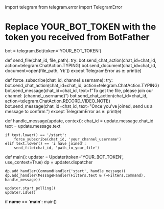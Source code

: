import telegram
from telegram.error import TelegramError

# Replace YOUR_BOT_TOKEN with the token you received from BotFather
bot = telegram.Bot(token='YOUR_BOT_TOKEN')

def send_file(chat_id, file_path):
    try:
        bot.send_chat_action(chat_id=chat_id, action=telegram.ChatAction.TYPING)
        bot.send_document(chat_id=chat_id, document=open(file_path, 'rb'))
    except TelegramError as e:
        print(e)

def force_subscribe(chat_id, channel_username):
    try:
        bot.send_chat_action(chat_id=chat_id, action=telegram.ChatAction.TYPING)
        bot.send_message(chat_id=chat_id, text=f"To get the file, please join our channel: {channel_username}")
        bot.send_chat_action(chat_id=chat_id, action=telegram.ChatAction.RECORD_VIDEO_NOTE)
        bot.send_message(chat_id=chat_id, text="Once you've joined, send us a message to confirm.")
    except TelegramError as e:
        print(e)

def handle_message(update, context):
    chat_id = update.message.chat_id
    text = update.message.text

    if text.lower() == '/start':
        force_subscribe(chat_id, 'your_channel_username')
    elif text.lower() == 'i have joined':
        send_file(chat_id, 'path_to_your_file')

def main():
    updater = Updater(token='YOUR_BOT_TOKEN', use_context=True)
    dp = updater.dispatcher

    dp.add_handler(CommandHandler('start', handle_message))
    dp.add_handler(MessageHandler(Filters.text & (~Filters.command), handle_message))

    updater.start_polling()
    updater.idle()

if __name__ == '__main__':
    main()
